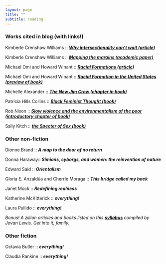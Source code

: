 ```yaml
---
layout: page
title: ""
subtitle: reading
---
```


### Works cited in blog (with links!) ##

Kimberle Crenshaw Williams :: [***Why intersectionality can’t wait (article)***](https://www.washingtonpost.com/news/in-theory/wp/2015/09/24/why-intersectionality-cant-wait/)

Kimberle Crenshaw Williams :: [***Mapping the margins (academic paper)***](http://socialdifference.columbia.edu/files/socialdiff/projects/Article__Mapping_the_Margins_by_Kimblere_Crenshaw.pdf)

Michael Omi and Howard Winant :: [***Racial Formations (article)***](http://homepage.smc.edu/delpiccolo_guido/Soc34/Soc34readings/omiandwinant.pdf)

Michael Omi and Howard Winant :: [***Racial Formation in the United States (preview of book)***](https://books.google.com/books?id=dbLcAwAAQBAJ&printsec=frontcover&dq=racial+formation+in+the+united+states&hl=en&sa=X&ved=0ahUKEwi-zoX6m6rVAhXIslQKHQmdCAYQ6AEIKDAA#v=onepage&q&f=false)

Michelle Alexander :: [***The New Jim Crow (chapter in book)***](https://peacelawandjustice.files.wordpress.com/2013/12/newjimcrow-ch-1.pdf)

Patricia Hills Collins :: [***Black Feminist Thought (book)***](https://uniteyouthdublin.files.wordpress.com/2015/01/black-feminist-though-by-patricia-hill-collins.pdf)

Rob Nixon :: [***Slow violence and the environmentalism of the poor (introductory chapter of book)***](https://www4.uwm.edu/c21/pdfs/events/nixon_slowviolence_intro.pdf)

Sally Kitch :: [***the Specter of Sex (book)***](https://books.google.com/books?id=5mSGB7epL2gC&printsec=frontcover&dq=the+specter+of+sex&hl=en&sa=X&ved=0ahUKEwiEwZ_4y6jVAhVMaVAKHeFbBboQ6AEIKDAA#v=onepage&q&f=false)


### Other non-fiction ###

Dionne Brand :: ***A map to the door of no return***

Donna Haraway:: ***Simians, cyborgs, and women: the reinvention of nature***

Edward Said :: ***Orientalism***

Gloria E. Anzaldúa and Cherríe Moraga :: ***This bridge called my back***

Janet Mock :: ***Redefining realness***

Katherine McKitterick :: ***everything!***

Laura Pullido :: ***everything!***

*Bonus! A zillion articles and books listed on this [***syllabus***](http://geography.berkeley.edu/wp-content/uploads/2016/07/Geog251Spring2017.pdf) compiled by Jovan Lewis.  Get into it, family.*

### Other fiction ###

Octavia Butler :: ***everything!***

Claudia Rankine :: ***everything!***
